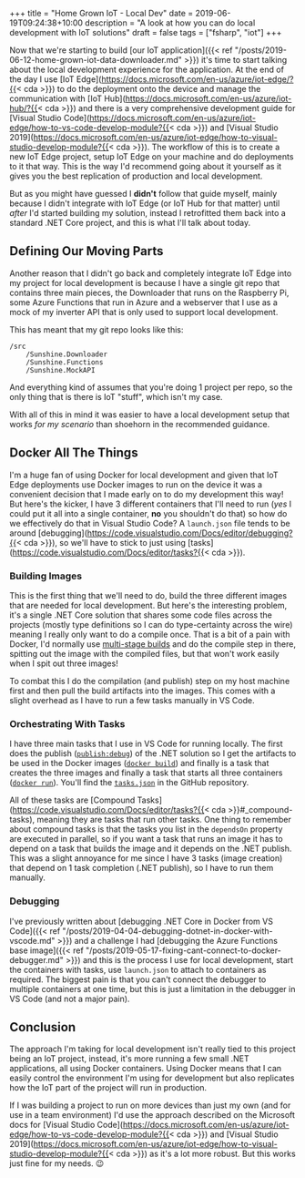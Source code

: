 +++
title = "Home Grown IoT - Local Dev"
date = 2019-06-19T09:24:38+10:00
description = "A look at how you can do local development with IoT solutions"
draft = false
tags = ["fsharp", "iot"]
+++

Now that we're starting to build [our IoT application]({{< ref "/posts/2019-06-12-home-grown-iot-data-downloader.md" >}}) it's time to start talking about the local development experience for the application. At the end of the day I use [IoT Edge](https://docs.microsoft.com/en-us/azure/iot-edge/?{{< cda >}}) to do the deployment onto the device and manage the communication with [IoT Hub](https://docs.microsoft.com/en-us/azure/iot-hub/?{{< cda >}}) and there is a very comprehensive development guide for [Visual Studio Code](https://docs.microsoft.com/en-us/azure/iot-edge/how-to-vs-code-develop-module?{{< cda >}}) and [Visual Studio 2019](https://docs.microsoft.com/en-us/azure/iot-edge/how-to-visual-studio-develop-module?{{< cda >}}). The workflow of this is to create a new IoT Edge project, setup IoT Edge on your machine and do deployments to it that way. This is the way I'd recommend going about it yourself as it gives you the best replication of production and local development.

But as you might have guessed I **didn't** follow that guide myself, mainly because I didn't integrate with IoT Edge (or IoT Hub for that matter) until _after_ I'd started building my solution, instead I retrofitted them back into a standard .NET Core project, and this is what I'll talk about today.

## Defining Our Moving Parts

Another reason that I didn't go back and completely integrate IoT Edge into my project for local development is because I have a single git repo that contains three main pieces, the Downloader that runs on the Raspberry Pi, some Azure Functions that run in Azure and a webserver that I use as a mock of my inverter API that is only used to support local development.

This has meant that my git repo looks like this:

```
/src
    /Sunshine.Downloader
    /Sunshine.Functions
    /Sunshine.MockAPI
```

And everything kind of assumes that you're doing 1 project per repo, so the only thing that is there is IoT "stuff", which isn't my case.

With all of this in mind it was easier to have a local development setup that works _for my scenario_ than shoehorn in the recommended guidance.

## Docker All The Things

I'm a huge fan of using Docker for local development and given that IoT Edge deployments use Docker images to run on the device it was a convenient decision that I made early on to do my development this way! But here's the kicker, I have 3 different containers that I'll need to run (_yes_ I could put it all into a single container, **no** you shouldn't do that) so how do we effectively do that in Visual Studio Code? A `launch.json` file tends to be around [debugging](https://code.visualstudio.com/Docs/editor/debugging?{{< cda >}}), so we'll have to stick to just using [tasks](https://code.visualstudio.com/Docs/editor/tasks?{{< cda >}}).

### Building Images

This is the first thing that we'll need to do, build the three different images that are needed for local development. But here's the interesting problem, it's a single .NET Core solution that shares some code files across the projects (mostly type definitions so I can do type-certainty across the wire) meaning I really only want to do a compile once. That is a bit of a pain with Docker, I'd normally use [multi-stage builds](https://docs.docker.com/develop/develop-images/multistage-build/) and do the compile step in there, spitting out the image with the compiled files, but that won't work easily when I spit out three images!

To combat this I do the compilation (and publish) step on my host machine first and then pull the build artifacts into the images. This comes with a slight overhead as I have to run a few tasks manually in VS Code.

### Orchestrating With Tasks

I have three main tasks that I use in VS Code for running locally. The first does the publish ([`publish:debug`](https://github.com/aaronpowell/sunshine/blob/c1005c8bf8ec1d295f05398556bd1bf8dccd7e36/.vscode/tasks.json#L34-L40)) of the .NET solution so I get the artifacts to be used in the Docker images ([`docker build`](https://github.com/aaronpowell/sunshine/blob/c1005c8bf8ec1d295f05398556bd1bf8dccd7e36/.vscode/tasks.json#L109-L118)) and finally is a task that creates the three images and finally a task that starts all three containers ([`docker run`](https://github.com/aaronpowell/sunshine/blob/c1005c8bf8ec1d295f05398556bd1bf8dccd7e36/.vscode/tasks.json#L119-L128)). You'll find the [`tasks.json`](https://github.com/aaronpowell/sunshine/blob/c1005c8bf8ec1d295f05398556bd1bf8dccd7e36/.vscode/tasks.json) in the GitHub repository.

All of these tasks are [Compound Tasks](https://code.visualstudio.com/Docs/editor/tasks?{{< cda >}}#_compound-tasks), meaning they are tasks that run other tasks. One thing to remember about compound tasks is that the tasks you list in the `dependsOn` property are executed in parallel, so if you want a task that runs an image it has to depend on a task that builds the image and it depends on the .NET publish. This was a slight annoyance for me since I have 3 tasks (image creation) that depend on 1 task completion (.NET publish), so I have to run them manually.

### Debugging

I've previously written about [debugging .NET Core in Docker from VS Code]({{< ref "/posts/2019-04-04-debugging-dotnet-in-docker-with-vscode.md" >}}) and a challenge I had [debugging the Azure Functions base image]({{< ref "/posts/2019-05-17-fixing-cant-connect-to-docker-debugger.md" >}}) and this is the process I use for local development, start the containers with tasks, use `launch.json` to attach to containers as required. The biggest pain is that you can't connect the debugger to multiple containers at one time, but this is just a limitation in the debugger in VS Code (and not a major pain).

## Conclusion

The approach I'm taking for local development isn't really tied to this project being an IoT project, instead, it's more running a few small .NET applications, all using Docker containers. Using Docker means that I can easily control the environment I'm using for development but also replicates how the IoT part of the project will run in production.

If I was building a project to run on more devices than just my own (and for use in a team environment) I'd use the approach described on the Microsoft docs for [Visual Studio Code](https://docs.microsoft.com/en-us/azure/iot-edge/how-to-vs-code-develop-module?{{< cda >}}) and [Visual Studio 2019](https://docs.microsoft.com/en-us/azure/iot-edge/how-to-visual-studio-develop-module?{{< cda >}}) as it's a lot more robust. But this works just fine for my needs. 😉